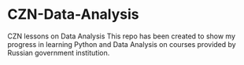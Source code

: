 # CZN-Data-Analysis
CZN lessons on Data Analysis
This repo has been created to show my progress in learning Python and Data Analysis on courses provided by Russian government institution.
